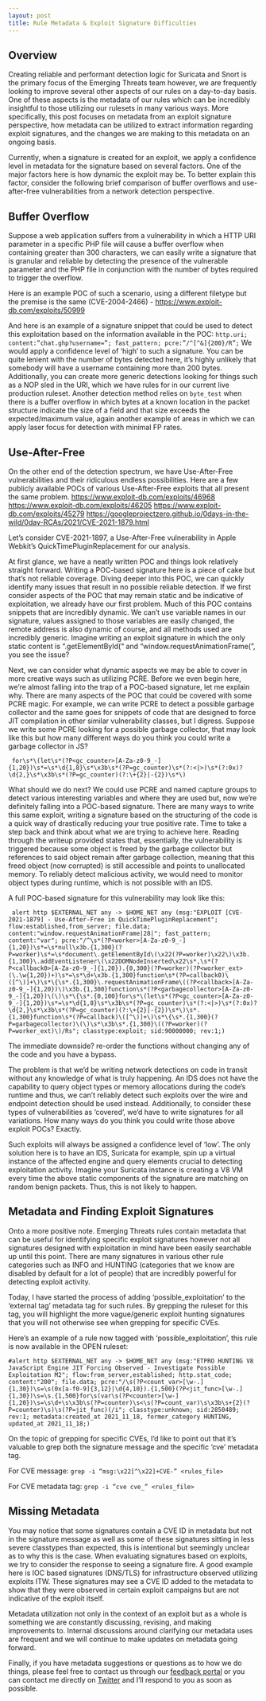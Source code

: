 ```yaml
---
layout: post
title: Rule Metadata & Exploit Signature Difficulties
---
```


## Overview
Creating reliable and performant detection logic for Suricata and Snort is the primary focus of the Emerging Threats team however, we are frequently looking to improve several other aspects of our rules on a day-to-day basis.  One of these aspects is the metadata of our rules which can be incredibly insightful to those utilizing our rulesets in many various ways.  More specifically, this post focuses on metadata from an exploit signature perspective, how metadata can be utilized to extract information regarding exploit signatures, and the changes we are making to this metadata on an ongoing basis.

Currently, when a signature is created for an exploit, we apply a confidence level in metadata for the signature based on several factors.  One of the major factors here is how dynamic the exploit may be.  To better explain this factor, consider the following brief comparison of buffer overflows and use-after-free vulnerabilities from a network detection perspective.


## Buffer Overflow
Suppose a web application suffers from a vulnerability in which a HTTP URI parameter in a specific PHP file will cause a buffer overflow when containing greater than 300 characters, we can easily write a signature that is granular and reliable by detecting the presence of the vulnerable parameter and the PHP file in conjunction with the number of bytes required to trigger the overflow.

Here is an example POC of such a scenario, using a different filetype but the premise is the same (CVE-2004-2466) - https://www.exploit-db.com/exploits/50999

And here is an example of a signature snippet that could be used to detect this exploitation based on the information available in the POC:
`http.uri; content:”chat.ghp?username=”; fast_pattern; pcre:”/^[^&]{200}/R”;`
We would apply a confidence level of ‘high’ to such a signature.  You can be quite lenient with the number of bytes detected here, it’s highly unlikely that somebody will have a username containing more than 200 bytes.  Additionally, you can create more generic detections looking for things such as a NOP sled in the URI, which we have rules for in our current live production ruleset.  Another detection method relies on `byte_test` when there is a buffer overflow in which bytes at a known location in the packet structure indicate the size of a field and that size exceeds the expected/maximum value, again another example of areas in which we can apply laser focus for detection with minimal FP rates.


## Use-After-Free
On the other end of the detection spectrum, we have Use-After-Free vulnerabilities and their ridiculous endless possibilities.  Here are a few publicly available POCs of various Use-After-Free exploits that all present the same problem.
https://www.exploit-db.com/exploits/46968
https://www.exploit-db.com/exploits/46205
https://www.exploit-db.com/exploits/45279
https://googleprojectzero.github.io/0days-in-the-wild/0day-RCAs/2021/CVE-2021-1879.html 

Let’s consider CVE-2021-1897, a Use-After-Free vulnerability in Apple Webkit’s QuickTimePluginReplacement for our analysis.

At first glance, we have a neatly written POC and things look relatively straight forward.  Writing a POC-based signature here is a piece of cake but that’s not reliable coverage. Diving deeper into this POC, we can quickly identify many issues that result in no possible reliable detection.  If we first consider aspects of the POC that may remain static and be indicative of exploitation, we already have our first problem.  Much of this POC contains snippets that are incredibly dynamic.  We can’t use variable names in our signature, values assigned to those variables are easily changed, the remote address is also dynamic of course, and all methods used are incredibly generic.  Imagine writing an exploit signature in which the only static content is “.getElementById(“ and “window.requestAnimationFrame(”, you see the issue?

Next, we can consider what dynamic aspects we may be able to cover in more creative ways such as utilizing PCRE.  Before we even begin here, we’re almost falling into the trap of a POC-based signature, let me explain why.  There are many aspects of the POC that could be covered with some PCRE magic.  For example, we can write PCRE to detect a possible garbage collector and the same goes for snippets of code that are designed to force JIT compilation in other similar vulnerability classes, but I digress.  Suppose we write some PCRE looking for a possible garbage collector, that may look like this but how many different ways do you think you could write a garbage collector in JS?

` for\s*\(let\s*(?P<gc_counter>[A-Za-z0-9_-]{1,20})\s*=\s*\d{1,8}\s*\x3b\s*(?P=gc_counter)\s*(?:<|>)\s*(?:0x)?\d{2,}\s*\x3b\s*(?P=gc_counter)(?:\+{2}|-{2})\s*\)`

What should we do next?  We could use PCRE and named capture groups to detect various interesting variables and where they are used but, now we’re definitely falling into a POC-based signature.  There are many ways to write this same exploit, writing a signature based on the structuring of the code is a quick way of drastically reducing your true positive rate.  Time to take a step back and think about what we are trying to achieve here.  Reading through the writeup provided states that, essentially, the vulnerability is triggered because some object is freed by the garbage collector but references to said object remain after garbage collection, meaning that this freed object (now corrupted) is still accessible and points to unallocated memory.  To reliably detect malicious activity, we would need to monitor object types during runtime, which is not possible with an IDS.

A full POC-based signature for this vulnerability may look like this:

` alert http $EXTERNAL_NET any -> $HOME_NET any (msg:"EXPLOIT [CVE-2021-1879] - Use-After-Free in QuickTimePluginReplacement"; flow:established,from_server; file.data; content:"window.requestAnimationFrame|28|"; fast_pattern; content:"var"; pcre:"/^\s*(?P<worker>[A-Za-z0-9_-]{1,20})\s*=\s*null\x3b.{1,300}(?P=worker)\s*=\s*document\.getElementById\(\x22(?P=worker)\x22\)\x3b.{1,300}\.addEventListener\(\x22DOMNodeInserted\x22\s*,\s*(?P<callback0>[A-Za-z0-9_-]{1,20}).{0,300}(?P=worker)(?P<worker_ext>(\.\w{1,20})+)\s*=\s*\d+\x3b.{1,300}function\s*(?P=callback0)\([^\)]+\)\s*\{\s*.{1,300}\.requestAnimationFrame\((?P<callback>[A-Za-z0-9_-]{1,20})\)\x3b.{1,300}function\s*(?P<garbagecollector>[A-Za-z0-9_-]{1,20})\(\)\s*\{\s*.{0,100}for\s*\(let\s*(?P<gc_counter>[A-Za-z0-9_-]{1,20})\s*=\s*\d{1,8}\s*\x3b\s*(?P=gc_counter)\s*(?:<|>)\s*(?:0x)?\d{2,}\s*\x3b\s*(?P=gc_counter)(?:\+{2}|-{2})\s*\)\s*.{1,300}function\s*(?P=callback)\([^\)]+\)\s*\{\s*.{1,300}(?P=garbagecollector)\(\)\s*\x3b\s*.{1,300}\((?P=worker)(?P=worker_ext)\)/Rs"; classtype:exploit; sid:90000000; rev:1;)`

The immediate downside?  re-order the functions without changing any of the code and you have a bypass.

The problem is that we’d be writing network detections on code in transit without any knowledge of what is truly happening.  An IDS does not have the capability to query object types or memory allocations during the code’s runtime and thus, we can’t reliably detect such exploits over the wire and endpoint detection should be used instead.  Additionally, to consider these types of vulnerabilities as ‘covered’, we’d have to write signatures for all variations.  How many ways do you think you could write those above exploit POCs?  Exactly.

Such exploits will always be assigned a confidence level of ‘low’.  The only solution here is to have an IDS, Suricata for example, spin up a virtual instance of the affected engine and query elements crucial to detecting exploitation activity.  Imagine your Suricata instance is creating a V8 VM every time the above static components of the signature are matching on random benign packets.  Thus, this is not likely to happen.


## Metadata and Finding Exploit Signatures
Onto a more positive note.  Emerging Threats rules contain metadata that can be useful for identifying specific exploit signatures however not all signatures designed with exploitation in mind have been easily searchable up until this point.  There are many signatures in various other rule categories such as INFO and HUNTING (categories that we know are disabled by default for a lot of people) that are incredibly powerful for detecting exploit activity.

Today, I have started the process of adding ‘possible_exploitation’ to the ‘external tag’ metadata tag for such rules.  By grepping the ruleset for this tag, you will highlight the more vague/generic exploit hunting signatures that you will not otherwise see when grepping for specific CVEs.

Here’s an example of a rule now tagged with ‘possible_exploitation’, this rule is now available in the OPEN ruleset:

`#alert http $EXTERNAL_NET any -> $HOME_NET any (msg:"ETPRO HUNTING V8 JavaScript Engine JIT Forcing Observed - Investigate Possible Exploitation M2"; flow:from_server,established; http.stat_code; content:"200"; file.data; pcre:"/\s(?P<count_var>[\w-.]{1,30})\s=\s(0x[a-f0-9]{3,12}|\d{4,10}).{1,500}(?P<jit_func>[\w-.]{1,30})\s=\s.{1,500}for\s(var\s(?P<counter>[\w-]{1,20})\s=\s\d+\s\x3b\s(?P=counter)\s<\s(?P=count_var)\s\x3b\s+{2}(?P=counter)\s)\s(?P=jit_func)(/i"; classtype:unknown; sid:2850489; rev:1; metadata:created_at 2021_11_18, former_category HUNTING, updated_at 2021_11_18;)`

On the topic of grepping for specific CVEs, I’d like to point out that it’s valuable to grep both the signature message and the specific ‘cve’ metadata tag.

For CVE message: `grep -i “msg:\x22[^\x22]+CVE-” <rules_file>`

For CVE metadata tag: `grep -i ”cve cve_” <rules_file>`


## Missing Metadata
You may notice that some signatures contain a CVE ID in metadata but not in the signature message as well as some of these signatures sitting in less severe classtypes than expected, this is intentional but seemingly unclear as to why this is the case.  When evaluating signatures based on exploits, we try to consider the response to seeing a signature fire.  A good example here is IOC based signatures (DNS/TLS) for infrastructure observed utilizing exploits ITW.  These signatures may see a CVE ID added to the metadata to show that they were observed in certain exploit campaigns but are not indicative of the exploit itself.

Metadata utilization not only in the context of an exploit but as a whole is something we are constantly discussing, revising, and making improvements to.  Internal discussions around clarifying our metadata uses are frequent and we will continue to make updates on metadata going forward.

Finally, if you have metadata suggestions or questions as to how we do things, please feel free to contact us through our [feedback portal]( https://feedback.emergingthreats.net/feedback) or you can contact me directly on [Twitter]( https://twitter.com/EcOzurie) and I’ll respond to you as soon as possible.
